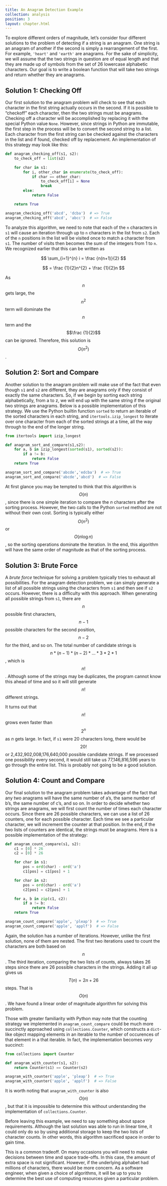 ```yaml
---
title: An Anagram Detection Example
collection: analysis
position: 3
layout: chapter.html
---
```


To explore different orders of magnitude, let’s consider four different
solutions to the problem of detecting if a string is an anagram. One
string is an anagram of another if the second is simply a rearrangement
of the first. For example, `'heart'` and `'earth'` are anagrams. For the
sake of simplicity, we will assume that the two strings in question are
of equal length and that they are made up of symbols from the set of 26
lowercase alphabetic characters. Our goal is to write a boolean function
that will take two strings and return whether they are anagrams.

Solution 1: Checking Off
------------------------

Our first solution to the anagram problem will check to see that each
character in the first string actually occurs in the second. If it is
possible to “checkoff” each character, then the two strings must be
anagrams. Checking off a character will be accomplished by replacing it
with the special Python value `None`. However, since strings in Python
are immutable, the first step in the process will be to convert the
second string to a list. Each character from the first string can be
checked against the characters in the list and if found, checked off by
replacement. An implementation of this strategy may look like this:

```python
def anagram_checking_off(s1, s2):
    to_check_off = list(s2)

    for char in s1:
        for i, other_char in enumerate(to_check_off):
            if char == other_char:
                to_check_off[i] = None
                break
        else:
            return False

    return True

anagram_checking_off('abcd', 'dcba')  # => True
anagram_checking_off('abcd', 'abcc')  # => False
```

To analyze this algorithm, we need to note that each of the `n`
characters in `s1` will cause an iteration through up to `n` characters
in the list from `s2`. Each of the `n` positions in the list will be
visited once to match a character from `s1`. The number of visits then
becomes the sum of the integers from 1 to `n`. We recognized earlier that
this can be written as

$$
\sum_{i=1}^{n} i = \frac {n(n+1)}{2}
$$

$$
                 = \frac {1}{2}n^{2} + \frac {1}{2}n
$$

As $$n$$ gets large, the $$n^{2}$$ term will dominate the $$n$$ term and the
$$\frac {1}{2}$$ can be ignored. Therefore, this solution is $$O(n^{2})$$.

Solution 2: Sort and Compare
----------------------------

Another solution to the anagram problem will make use of the fact that
even though `s1` and `s2` are different, they are anagrams only if they
consist of exactly the same characters. So, if we begin by sorting each
string alphabetically, from a to z, we will end up with the same string
if the original two strings are anagrams. Below is a possible
implementation of this strategy. We use the Python builtin function
`sorted` to return an iterable of the sorted characters in each string,
and `itertools.izip_longest` to iterate over one character from each of
the sorted strings at a time, all the way through to the end of the
longer string.

```python
from itertools import izip_longest

def anagram_sort_and_compare(s1,s2):
    for a, b in izip_longest(sorted(s1), sorted(s2)):
        if a != b:
            return False
    return True

anagram_sort_and_compare('abcde','edcba')  # => True
anagram_sort_and_compare('abcde','abcd')  # => False
```

At first glance you may be tempted to think that this algorithm is
$$O(n)$$, since there is one simple iteration to compare the *n*
characters after the sorting process. However, the two calls to the
Python `sorted` method are not without their own cost. Sorting is
typically either $$O(n^{2})$$ or $$O(n\log n)$$, so the sorting
operations dominate the iteration. In the end, this algorithm will have
the same order of magnitude as that of the sorting process.

Solution 3: Brute Force
-----------------------

A *brute force* technique for solving a problem typically tries to
exhaust all possibilities. For the anagram detection problem, we can
simply generate a list of all possible strings using the characters from
`s1` and then see if `s2` occurs. However, there is a difficulty with
this approach. When generating all possible strings from `s1`, there are
$$n$$ possible first characters, $$n-1$$ possible characters for the second
position, $$n-2$$ for the third, and so on. The total number of candidate
strings is $$n*(n-1)*(n-2)*...*3*2*1$$, which is $$n!$$. Although some of
the strings may be duplicates, the program cannot know this ahead of
time and so it will still generate $$n!$$ different strings.

It turns out that $$n!$$ grows even faster than $$2^{n}$$ as *n* gets large.
In fact, if `s1` were 20 characters long, there would be
$$20!$$ or 2,432,902,008,176,640,000 possible candidate strings. If we
processed one possibility every second, it would still take us
77,146,816,596 years to go through the entire list. This is probably not
going to be a good solution.

Solution 4: Count and Compare
-----------------------------

Our final solution to the anagram problem takes advantage of the fact
that any two anagrams will have the same number of a’s, the same number
of b’s, the same number of c’s, and so on. In order to decide whether
two strings are anagrams, we will first count the number of times each
character occurs. Since there are 26 possible characters, we can use a
list of 26 counters, one for each possible character. Each time we see a
particular character, we will increment the counter at that position. In
the end, if the two lists of counters are identical, the strings must be
anagrams. Here is a possible implementation of the strategy:

```python
def anagram_count_compare(s1, s2):
    c1 = [0] * 26
    c2 = [0] * 26

    for char in s1:
        pos = ord(char) - ord('a')
        c1[pos] = c1[pos] + 1

    for char in s2:
        pos = ord(char) - ord('a')
        c2[pos] = c2[pos] + 1

    for a, b in zip(c1, c2):
        if a != b:
            return False
    return True

anagram_count_compare('apple', 'pleap')  # => True
anagram_count_compare('apple', 'applf')  # => False
```

Again, the solution has a number of iterations. However, unlike the
first solution, none of them are nested. The first two iterations used
to count the characters are both based on $$n$$. The third iteration,
comparing the two lists of counts, always takes 26 steps since there are
26 possible characters in the strings. Adding it all up gives us
$$T(n)=2n+26$$ steps. That is $$O(n)$$. We have found a linear order of
magnitude algorithm for solving this problem.

Those with greater familiarity with Python may note that the counting strategy we implemented in `anagram_count_compare` could be much more succinctly approached using `collections.Counter`, which constructs a `dict`-like object mapping elements in an iterable to the number of occurences of that element in a that iterable. In fact, the implementation becomes _very_ succinct:

```python
from collections import Counter

def anagram_with_counter(s1, s2):
    return Counter(s1) == Counter(s2)

anagram_with_counter('apple', 'pleap')  # => True
anagram_with_counter('apple', 'applf')  # => False
```

It is worth noting that `anagram_with_counter` is also $$O(n)$$, but that it is impossible to determine this without understanding the implementation of `collections.Counter`.

Before leaving this example, we need to say something about space
requirements. Although the last solution was able to run in linear time,
it could only do so by using additional storage to keep the two lists of
character counts. In other words, this algorithm sacrificed space in
order to gain time.

This is a common tradeoff. On many occasions you will need to make
decisions between time and space trade-offs. In this case, the amount of
extra space is not significant. However, if the underlying alphabet had
millions of characters, there would be more concern. As a software
engineer, when given a choice of algorithms, it will be up to you to
determine the best use of computing resources given a particular
problem.
